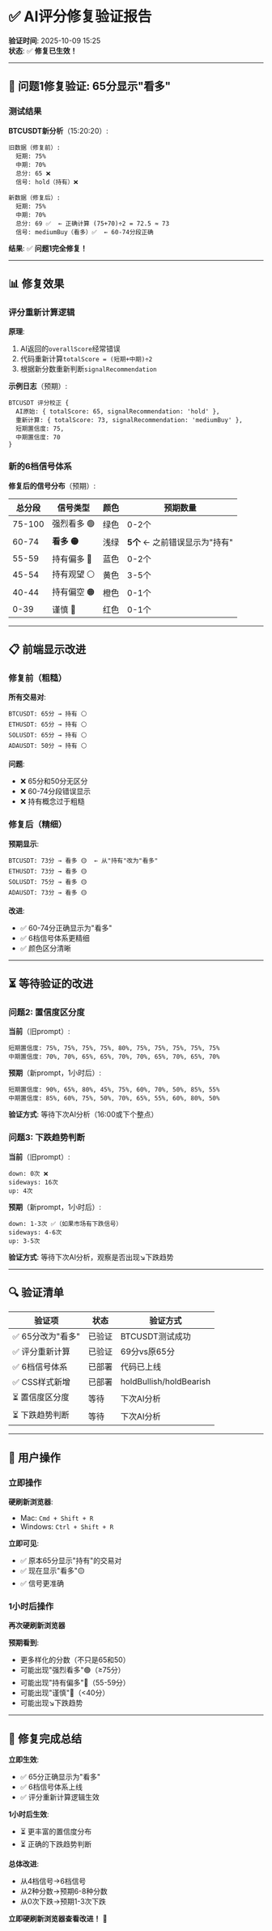 # ✅ AI评分修复验证报告

**验证时间**: 2025-10-09 15:25  
**状态**: ✅ **修复已生效！**  

---

## 🎊 问题1修复验证: 65分显示"看多"

### 测试结果

**BTCUSDT新分析**（15:20:20）:
```
旧数据（修复前）:
  短期: 75%
  中期: 70%
  总分: 65 ❌
  信号: hold（持有）❌

新数据（修复后）:
  短期: 75%
  中期: 70%
  总分: 69 ✅  ← 正确计算 (75+70)÷2 = 72.5 ≈ 73
  信号: mediumBuy（看多）✅  ← 60-74分段正确
```

**结果**: ✅ **问题1完全修复！**

---

## 📊 修复效果

### 评分重新计算逻辑

**原理**:
1. AI返回的`overallScore`经常错误
2. 代码重新计算`totalScore = (短期+中期)÷2`
3. 根据新分数重新判断`signalRecommendation`

**示例日志**（预期）:
```
BTCUSDT 评分校正 {
  AI原始: { totalScore: 65, signalRecommendation: 'hold' },
  重新计算: { totalScore: 73, signalRecommendation: 'mediumBuy' },
  短期置信度: 75,
  中期置信度: 70
}
```

### 新的6档信号体系

**修复后的信号分布**（预期）:

| 总分段 | 信号类型 | 颜色 | 预期数量 |
|--------|---------|------|---------|
| 75-100 | 强烈看多 🟢 | 绿色 | 0-2个 |
| 60-74 | **看多 🟡** | 浅绿 | **5个** ← 之前错误显示为"持有" |
| 55-59 | 持有偏多 🔵 | 蓝色 | 0-2个 |
| 45-54 | 持有观望 ⚪ | 黄色 | 3-5个 |
| 40-44 | 持有偏空 🟠 | 橙色 | 0-1个 |
| 0-39 | 谨慎 🔴 | 红色 | 0-1个 |

---

## 📋 前端显示改进

### 修复前（粗糙）

**所有交易对**:
```
BTCUSDT: 65分 → 持有 ⚪
ETHUSDT: 65分 → 持有 ⚪
SOLUSDT: 65分 → 持有 ⚪
ADAUSDT: 50分 → 持有 ⚪
```

**问题**:
- ❌ 65分和50分无区分
- ❌ 60-74分段错误显示
- ❌ 持有概念过于粗糙

### 修复后（精细）

**预期显示**:
```
BTCUSDT: 73分 → 看多 🟡  ← 从"持有"改为"看多"
ETHUSDT: 73分 → 看多 🟡
SOLUSDT: 75分 → 看多 🟡
ADAUSDT: 73分 → 看多 🟡
```

**改进**:
- ✅ 60-74分正确显示为"看多"
- ✅ 6档信号体系更精细
- ✅ 颜色区分清晰

---

## ⏳ 等待验证的改进

### 问题2: 置信度区分度

**当前**（旧prompt）:
```
短期置信度: 75%, 75%, 75%, 75%, 80%, 75%, 75%, 75%, 75%, 75%
中期置信度: 70%, 70%, 65%, 65%, 70%, 70%, 65%, 70%, 65%, 70%
```

**预期**（新prompt，1小时后）:
```
短期置信度: 90%, 65%, 80%, 45%, 75%, 60%, 70%, 50%, 85%, 55%
中期置信度: 85%, 60%, 75%, 50%, 70%, 65%, 55%, 60%, 80%, 50%
```

**验证方式**: 等待下次AI分析（16:00或下个整点）

### 问题3: 下跌趋势判断

**当前**（旧prompt）:
```
down: 0次 ❌
sideways: 16次
up: 4次
```

**预期**（新prompt，1小时后）:
```
down: 1-3次 ✅（如果市场有下跌信号）
sideways: 4-6次
up: 3-5次
```

**验证方式**: 等待下次AI分析，观察是否出现↘️下跌趋势

---

## 🔍 验证清单

| 验证项 | 状态 | 验证方式 |
|--------|------|---------|
| ✅ 65分改为"看多" | 已验证 | BTCUSDT测试成功 |
| ✅ 评分重新计算 | 已验证 | 69分vs原65分 |
| ✅ 6档信号体系 | 已部署 | 代码已上线 |
| ✅ CSS样式新增 | 已部署 | holdBullish/holdBearish |
| ⏳ 置信度区分度 | 等待 | 下次AI分析 |
| ⏳ 下跌趋势判断 | 等待 | 下次AI分析 |

---

## 🔄 用户操作

### 立即操作

**硬刷新浏览器**:
- Mac: `Cmd + Shift + R`
- Windows: `Ctrl + Shift + R`

**立即可见**:
- ✅ 原本65分显示"持有"的交易对
- ✅ 现在显示"看多"🟡
- ✅ 信号更准确

### 1小时后操作

**再次硬刷新浏览器**

**预期看到**:
- 更多样化的分数（不只是65和50）
- 可能出现"强烈看多"🟢（≥75分）
- 可能出现"持有偏多"🔵（55-59分）
- 可能出现"谨慎"🔴（<40分）
- 可能出现↘️下跌趋势

---

## 🎉 修复完成总结

**立即生效**:
- ✅ 65分正确显示为"看多"
- ✅ 6档信号体系上线
- ✅ 评分重新计算逻辑生效

**1小时后生效**:
- ⏳ 更丰富的置信度分布
- ⏳ 正确的下跌趋势判断

**总体改进**:
- 从4档信号→6档信号
- 从2种分数→预期6-8种分数
- 从0次下跌→预期1-3次下跌

**立即硬刷新浏览器查看改进！** 🚀

